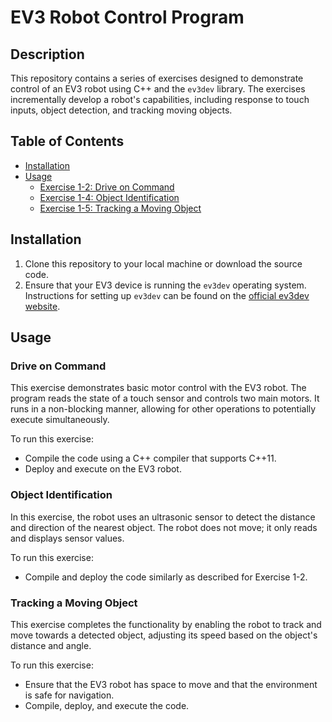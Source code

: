 # EV3 Robot Control Program

## Description

This repository contains a series of exercises designed to demonstrate control of an EV3 robot using C++ and the `ev3dev` library. The exercises incrementally develop a robot's capabilities, including response to touch inputs, object detection, and tracking moving objects.

## Table of Contents

- [Installation](#installation)
- [Usage](#usage)
  - [Exercise 1-2: Drive on Command](#exercise-1-2-drive-on-command)
  - [Exercise 1-4: Object Identification](#exercise-1-4-object-identification)
  - [Exercise 1-5: Tracking a Moving Object](#exercise-1-5-tracking-a-moving-object)

## Installation

1. Clone this repository to your local machine or download the source code.
2. Ensure that your EV3 device is running the `ev3dev` operating system. Instructions for setting up `ev3dev` can be found on the [official ev3dev website](https://www.ev3dev.org/docs/getting-started/).

## Usage

### Drive on Command

This exercise demonstrates basic motor control with the EV3 robot. The program reads the state of a touch sensor and controls two main motors. It runs in a non-blocking manner, allowing for other operations to potentially execute simultaneously.

To run this exercise:
- Compile the code using a C++ compiler that supports C++11.
- Deploy and execute on the EV3 robot.

### Object Identification

In this exercise, the robot uses an ultrasonic sensor to detect the distance and direction of the nearest object. The robot does not move; it only reads and displays sensor values.

To run this exercise:
- Compile and deploy the code similarly as described for Exercise 1-2.

### Tracking a Moving Object

This exercise completes the functionality by enabling the robot to track and move towards a detected object, adjusting its speed based on the object's distance and angle.

To run this exercise:
- Ensure that the EV3 robot has space to move and that the environment is safe for navigation.
- Compile, deploy, and execute the code.

